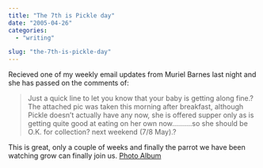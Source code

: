 ```yaml
---
title: "The 7th is Pickle day"
date: "2005-04-26"
categories: 
  - "writing"

slug: "the-7th-is-pickle-day"
---
```


Recieved one of my weekly email updates from Muriel Barnes last night and she has passed on the comments of:

> Just a quick line to let you know that your baby is getting along fine.? The attached pic was taken this morning after breakfast, although Pickle doesn’t actually have any now, she is offered supper only as is getting quite good at eating on her own now……….so she should be O.K. for collection? next weekend (7/8 May).?

This is great, only a couple of weeks and finally the parrot we have been watching grow can finally join us. [Photo Album](https://www.flickr.com/photos/funkylarma/tags/pickle/)
